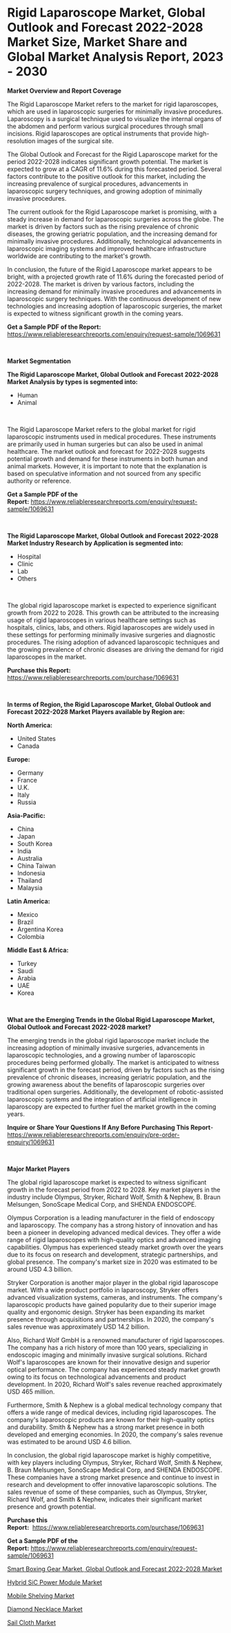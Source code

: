 <p><h1>Rigid Laparoscope Market, Global Outlook and Forecast 2022-2028 Market Size, Market Share and Global Market Analysis Report, 2023 - 2030</h1></p><p><strong>Market Overview and Report Coverage</strong></p>
<p><p>The Rigid Laparoscope Market refers to the market for rigid laparoscopes, which are used in laparoscopic surgeries for minimally invasive procedures. Laparoscopy is a surgical technique used to visualize the internal organs of the abdomen and perform various surgical procedures through small incisions. Rigid laparoscopes are optical instruments that provide high-resolution images of the surgical site.</p><p>The Global Outlook and Forecast for the Rigid Laparoscope market for the period 2022-2028 indicates significant growth potential. The market is expected to grow at a CAGR of 11.6% during this forecasted period. Several factors contribute to the positive outlook for this market, including the increasing prevalence of surgical procedures, advancements in laparoscopic surgery techniques, and growing adoption of minimally invasive procedures.</p><p>The current outlook for the Rigid Laparoscope market is promising, with a steady increase in demand for laparoscopic surgeries across the globe. The market is driven by factors such as the rising prevalence of chronic diseases, the growing geriatric population, and the increasing demand for minimally invasive procedures. Additionally, technological advancements in laparoscopic imaging systems and improved healthcare infrastructure worldwide are contributing to the market's growth.</p><p>In conclusion, the future of the Rigid Laparoscope market appears to be bright, with a projected growth rate of 11.6% during the forecasted period of 2022-2028. The market is driven by various factors, including the increasing demand for minimally invasive procedures and advancements in laparoscopic surgery techniques. With the continuous development of new technologies and increasing adoption of laparoscopic surgeries, the market is expected to witness significant growth in the coming years.</p></p>
<p><strong>Get a Sample PDF of the Report:</strong> <a href="https://www.reliableresearchreports.com/enquiry/request-sample/1069631">https://www.reliableresearchreports.com/enquiry/request-sample/1069631</a></p>
<p>&nbsp;</p>
<p><strong>Market Segmentation</strong></p>
<p><strong>The Rigid Laparoscope Market, Global Outlook and Forecast 2022-2028 Market Analysis by types is segmented into:</strong></p>
<p><ul><li>Human</li><li>Animal</li></ul></p>
<p>&nbsp;</p>
<p><p>The Rigid Laparoscope Market refers to the global market for rigid laparoscopic instruments used in medical procedures. These instruments are primarily used in human surgeries but can also be used in animal healthcare. The market outlook and forecast for 2022-2028 suggests potential growth and demand for these instruments in both human and animal markets. However, it is important to note that the explanation is based on speculative information and not sourced from any specific authority or reference.</p></p>
<p><strong>Get a Sample PDF of the Report:</strong>&nbsp;<a href="https://www.reliableresearchreports.com/enquiry/request-sample/1069631">https://www.reliableresearchreports.com/enquiry/request-sample/1069631</a></p>
<p>&nbsp;</p>
<p><strong>The Rigid Laparoscope Market, Global Outlook and Forecast 2022-2028 Market Industry Research by Application is segmented into:</strong></p>
<p><ul><li>Hospital</li><li>Clinic</li><li>Lab</li><li>Others</li></ul></p>
<p>&nbsp;</p>
<p><p>The global rigid laparoscope market is expected to experience significant growth from 2022 to 2028. This growth can be attributed to the increasing usage of rigid laparoscopes in various healthcare settings such as hospitals, clinics, labs, and others. Rigid laparoscopes are widely used in these settings for performing minimally invasive surgeries and diagnostic procedures. The rising adoption of advanced laparoscopic techniques and the growing prevalence of chronic diseases are driving the demand for rigid laparoscopes in the market.</p></p>
<p><strong>Purchase this Report:</strong>&nbsp; <a href="https://www.reliableresearchreports.com/purchase/1069631">https://www.reliableresearchreports.com/purchase/1069631</a></p>
<p>&nbsp;</p>
<p><strong>In terms of Region, the Rigid Laparoscope Market, Global Outlook and Forecast 2022-2028 Market Players available by Region are:</strong></p>
<p>
    <p> <strong> North America: </strong>
        <ul>
            <li>United States</li>
            <li>Canada</li>
        </ul>
        </p> 
    <p> <strong> Europe: </strong>
        <ul>
            <li>Germany</li>
            <li>France</li>
            <li>U.K.</li>
            <li>Italy</li>
            <li>Russia</li>
        </ul>
        </p> 
    <p> <strong> Asia-Pacific: </strong>
        <ul>
            <li>China</li>
            <li>Japan</li>
            <li>South Korea</li>
            <li>India</li>
            <li>Australia</li>
            <li>China Taiwan</li>
            <li>Indonesia</li>
            <li>Thailand</li>
            <li>Malaysia</li>
        </ul>
        </p> 
    <p> <strong> Latin America: </strong>
        <ul>
            <li>Mexico</li>
            <li>Brazil</li>
            <li>Argentina Korea</li>
            <li>Colombia</li>
        </ul>
        </p> 
    <p> <strong> Middle East & Africa: </strong>
        <ul>
            <li>Turkey</li>
            <li>Saudi</li>
            <li>Arabia</li>
            <li>UAE</li>
            <li>Korea</li>
        </ul>
    </p>
    </p>
<p>&nbsp;</p>
<p><strong>What are the Emerging Trends in the Global Rigid Laparoscope Market, Global Outlook and Forecast 2022-2028 market?</strong></p>
<p><p>The emerging trends in the global rigid laparoscope market include the increasing adoption of minimally invasive surgeries, advancements in laparoscopic technologies, and a growing number of laparoscopic procedures being performed globally. The market is anticipated to witness significant growth in the forecast period, driven by factors such as the rising prevalence of chronic diseases, increasing geriatric population, and the growing awareness about the benefits of laparoscopic surgeries over traditional open surgeries. Additionally, the development of robotic-assisted laparoscopic systems and the integration of artificial intelligence in laparoscopy are expected to further fuel the market growth in the coming years.</p></p>
<p><strong>Inquire or Share Your Questions If Any Before Purchasing This Report</strong>- <a href="https://www.reliableresearchreports.com/enquiry/pre-order-enquiry/1069631">https://www.reliableresearchreports.com/enquiry/pre-order-enquiry/1069631</a></p>
<p>&nbsp;</p>
<p><strong>Major Market Players</strong></p>
<p><p>The global rigid laparoscope market is expected to witness significant growth in the forecast period from 2022 to 2028. Key market players in the industry include Olympus, Stryker, Richard Wolf, Smith & Nephew, B. Braun Melsungen, SonoScape Medical Corp, and SHENDA ENDOSCOPE.</p><p>Olympus Corporation is a leading manufacturer in the field of endoscopy and laparoscopy. The company has a strong history of innovation and has been a pioneer in developing advanced medical devices. They offer a wide range of rigid laparoscopes with high-quality optics and advanced imaging capabilities. Olympus has experienced steady market growth over the years due to its focus on research and development, strategic partnerships, and global presence. The company's market size in 2020 was estimated to be around USD 4.3 billion.</p><p>Stryker Corporation is another major player in the global rigid laparoscope market. With a wide product portfolio in laparoscopy, Stryker offers advanced visualization systems, cameras, and instruments. The company's laparoscopic products have gained popularity due to their superior image quality and ergonomic design. Stryker has been expanding its market presence through acquisitions and partnerships. In 2020, the company's sales revenue was approximately USD 14.2 billion.</p><p>Also, Richard Wolf GmbH is a renowned manufacturer of rigid laparoscopes. The company has a rich history of more than 100 years, specializing in endoscopic imaging and minimally invasive surgical solutions. Richard Wolf's laparoscopes are known for their innovative design and superior optical performance. The company has experienced steady market growth owing to its focus on technological advancements and product development. In 2020, Richard Wolf's sales revenue reached approximately USD 465 million.</p><p>Furthermore, Smith & Nephew is a global medical technology company that offers a wide range of medical devices, including rigid laparoscopes. The company's laparoscopic products are known for their high-quality optics and durability. Smith & Nephew has a strong market presence in both developed and emerging economies. In 2020, the company's sales revenue was estimated to be around USD 4.6 billion.</p><p>In conclusion, the global rigid laparoscope market is highly competitive, with key players including Olympus, Stryker, Richard Wolf, Smith & Nephew, B. Braun Melsungen, SonoScape Medical Corp, and SHENDA ENDOSCOPE. These companies have a strong market presence and continue to invest in research and development to offer innovative laparoscopic solutions. The sales revenue of some of these companies, such as Olympus, Stryker, Richard Wolf, and Smith & Nephew, indicates their significant market presence and growth potential.</p></p>
<p><strong>Purchase this Report:</strong>&nbsp;&nbsp;<a href="https://www.reliableresearchreports.com/purchase/1069631">https://www.reliableresearchreports.com/purchase/1069631</a></p>
<p></p>
<p><strong>Get a Sample PDF of the Report:</strong>&nbsp;<a href="https://www.reliableresearchreports.com/enquiry/request-sample/1069631">https://www.reliableresearchreports.com/enquiry/request-sample/1069631</a></p>
<p><p><a href="https://github.com/RoccoManning/Market-Research-Report-List-1/blob/main/smart-boxing-gear-market-global-outlook-and-forecast-2022-2028-market.md">Smart Boxing Gear Market, Global Outlook and Forecast 2022-2028 Market</a></p><p><a href="https://www.reportprime.com/hybrid-sic-power-module-r4171">Hybrid SiC Power Module Market</a></p><p><a href="https://www.linkedin.com/pulse/mobile-shelving-market-research-report-provides-thorough-96rte/">Mobile Shelving Market</a></p><p><a href="https://www.linkedin.com/pulse/diamond-necklace-market-size-share-global-analysis-bvg2e/">Diamond Necklace Market</a></p><p><a href="https://medium.com/@omamuller06/sail-cloth-market-size-growth-forecast-2023-2030-031cdac74044">Sail Cloth Market</a></p></p>